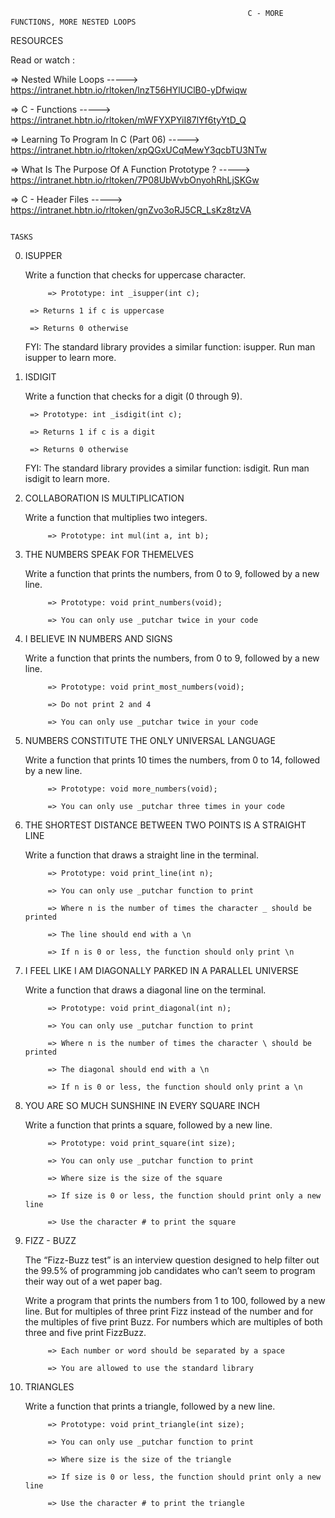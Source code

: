                                                          C - MORE FUNCTIONS, MORE NESTED LOOPS

RESOURCES

Read or watch :

=> Nested While Loops  ----->  https://intranet.hbtn.io/rltoken/lnzT56HYlUClB0-yDfwiqw

=> C - Functions  ----->  https://intranet.hbtn.io/rltoken/mWFYXPYiI87lYf6tyYtD_Q

=> Learning To Program In C (Part 06)  ----->  https://intranet.hbtn.io/rltoken/xpQGxUCqMewY3qcbTU3NTw

=> What Is The Purpose Of A Function Prototype ?  ----->  https://intranet.hbtn.io/rltoken/7P08UbWvbOnyohRhLjSKGw

=> C - Header Files  ----->  https://intranet.hbtn.io/rltoken/gnZvo3oRJ5CR_LsKz8tzVA


                                                                         TASKS

0. ISUPPER

   Write a function that checks for uppercase character.

            => Prototype: int _isupper(int c);

	    => Returns 1 if c is uppercase

	    => Returns 0 otherwise

   FYI: The standard library provides a similar function: isupper. Run man isupper to learn more.


1. ISDIGIT

   Write a function that checks for a digit (0 through 9).

	    => Prototype: int _isdigit(int c);

	    => Returns 1 if c is a digit

	    => Returns 0 otherwise

   FYI: The standard library provides a similar function: isdigit. Run man isdigit to learn more.


2. COLLABORATION IS MULTIPLICATION

   Write a function that multiplies two integers.
 
            => Prototype: int mul(int a, int b);


3. THE NUMBERS SPEAK FOR THEMELVES

   Write a function that prints the numbers, from 0 to 9, followed by a new line.

            => Prototype: void print_numbers(void);

            => You can only use _putchar twice in your code


4. I BELIEVE IN NUMBERS AND SIGNS

   Write a function that prints the numbers, from 0 to 9, followed by a new line.

            => Prototype: void print_most_numbers(void); 

            => Do not print 2 and 4

            => You can only use _putchar twice in your code


5. NUMBERS CONSTITUTE THE ONLY UNIVERSAL LANGUAGE

   Write a function that prints 10 times the numbers, from 0 to 14, followed by a new line.

            => Prototype: void more_numbers(void);

            => You can only use _putchar three times in your code


6. THE SHORTEST DISTANCE BETWEEN TWO POINTS IS A STRAIGHT LINE

   Write a function that draws a straight line in the terminal.

            => Prototype: void print_line(int n);

            => You can only use _putchar function to print 

            => Where n is the number of times the character _ should be printed

            => The line should end with a \n

            => If n is 0 or less, the function should only print \n


7. I FEEL LIKE I AM DIAGONALLY PARKED IN A PARALLEL UNIVERSE

   Write a function that draws a diagonal line on the terminal.

            => Prototype: void print_diagonal(int n);

            => You can only use _putchar function to print

            => Where n is the number of times the character \ should be printed

            => The diagonal should end with a \n

            => If n is 0 or less, the function should only print a \n


8. YOU ARE SO MUCH SUNSHINE IN EVERY SQUARE INCH

   Write a function that prints a square, followed by a new line.

            => Prototype: void print_square(int size);

            => You can only use _putchar function to print

            => Where size is the size of the square

            => If size is 0 or less, the function should print only a new line
 
            => Use the character # to print the square


9. FIZZ - BUZZ

   The “Fizz-Buzz test” is an interview question designed to help filter out the 99.5% of programming job candidates who can’t seem to program their way out of a wet paper bag.

   Write a program that prints the numbers from 1 to 100, followed by a new line. But for multiples of three print Fizz instead of the number and for the multiples of five print Buzz. For numbers which are multiples of both three and five print FizzBuzz.

            => Each number or word should be separated by a space

            => You are allowed to use the standard library


10. TRIANGLES

    Write a function that prints a triangle, followed by a new line.

             => Prototype: void print_triangle(int size);

             => You can only use _putchar function to print

             => Where size is the size of the triangle

             => If size is 0 or less, the function should print only a new line

             => Use the character # to print the triangle


